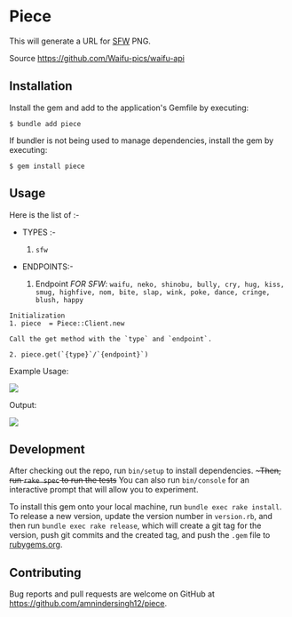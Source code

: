 # Piece
This will generate a URL for [SFW](https://en.wiktionary.org/wiki/SFW) PNG.

Source https://github.com/Waifu-pics/waifu-api
## Installation

Install the gem and add to the application's Gemfile by executing:

    $ bundle add piece

If bundler is not being used to manage dependencies, install the gem by executing:

    $ gem install piece

## Usage

Here is the list of :-

- TYPES :-
    1. `sfw`

- ENDPOINTS:-
    1. Endpoint *FOR SFW*: `waifu, neko, shinobu, bully, cry, hug, kiss, smug, highfive, nom, bite, slap, wink, poke, dance, cringe,
                blush, happy`

```
Initialization
1. piece  = Piece::Client.new

Call the get method with the `type` and `endpoint`.

2. piece.get(`{type}`/`{endpoint}`)
```
Example Usage:

![](https://github.com/amnindersingh12/piece/blob/master/Kapture%202022-11-06%20at%2002.23.51.gif)

Output: 

![](https://waifu.now.sh/sfw/happy)



## Development

After checking out the repo, run `bin/setup` to install dependencies. ~~~Then, run `rake spec` to run the tests~~ You can also run `bin/console` for an interactive prompt that will allow you to experiment.

To install this gem onto your local machine, run `bundle exec rake install`. To release a new version, update the version number in `version.rb`, and then run `bundle exec rake release`, which will create a git tag for the version, push git commits and the created tag, and push the `.gem` file to [rubygems.org](https://rubygems.org).

## Contributing

Bug reports and pull requests are welcome on GitHub at https://github.com/amnindersingh12/piece.
